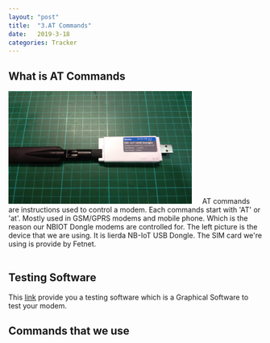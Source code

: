 ```yaml
---
layout: "post"
title:  "3.AT Commands"
date:   2019-3-18
categories: Tracker
---
```

<h2>What is AT Commands</h2>
<div class='row'>
 	<img src="/images/dongle.jpg" style="width: 26em;height:16em; margin-right: 1.2em;">
 	AT commands are instructions used to control a modem. Each commands start with 'AT' or 'at'. Mostly used in GSM/GPRS modems and mobile phone. Which is the reason our NBIOT Dongle modems are controlled for. The left picture is the device that we are using. It is lierda NB-IoT USB Dongle. The SIM card we're using is provide by Fetnet.
</div><br>
<h2>Testing Software</h2>
This <a href="/assets/sscom5.11a.exe" download>link</a> provide you a testing software which is a Graphical Software to test your modem.
<br>

<h2>Commands that we use</h2>